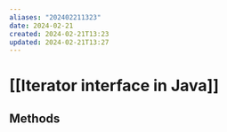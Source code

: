 ```yaml
---
aliases: "202402211323"
date: 2024-02-21
created: 2024-02-21T13:23
updated: 2024-02-21T13:27
---
```

# [[Iterator interface in Java]]
## Methods
